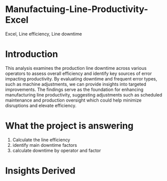 # Manufactuing-Line-Productivity-Excel
Excel,  Line efficiency,   Line downtime 

# Introduction

This analysis examines the production line downtime across various operators to assess overall efficiency and identify key sources of error impacting productivity. By evaluating downtime and frequent error types, such as machine adjustments, we can provide insights into targeted improvements. The findings serve as the foundation for enhancing manufacturing line productivity, suggesting adjustments such as scheduled maintenance and production oversight which could help minimize disruptions and elevate efficiency.

# What the project is answering

1. Calculate the line efficiency
2. identify main downtime factors
3. calculate downtime by operator and factor

# Insights Derived 


